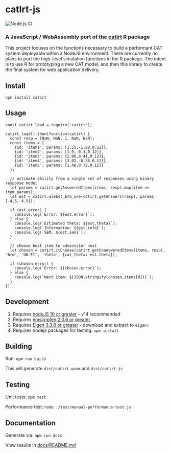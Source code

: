 # catIrt-js

![Node.js CI](https://github.com/uomccammon/catIrt-js/workflows/Node.js%20CI/badge.svg)

### A JavaScript / WebAssembly port of the [catIrt](https://github.com/swnydick/catIrt) R package

This project focuses on the functions necessary to build a performant CAT system deployable within a NodeJS environment. There are currently no plans to port the high-level simulation functions in the R package. The intent is to use R for prototyping a new CAT model, and then this library to create the final system for web application delivery.

## Install
```
npm install catirt
```

## Usage
```
const catirt_load = require('catirt');

catirt_load().then(function(catirt) {
  const resp = [NaN, NaN, 1, NaN, NaN];
  const items = [
    {id: 'item1', params: [1.55,-1.88,0.12]},
    {id: 'item2', params: [1.9,-0.1,0.12]},
    {id: 'item3', params: [2.06,0.41,0.12]},
    {id: 'item4', params: [3.02,-0.38,0.12]},
    {id: 'item5', params: [1.48,0.72,0.12]}
  ];

  // estimate ability from a single set of responses using binary response model
  let params = catirt.getAnsweredItems(items, resp).map(item => item.params);
  let est = catirt.wleEst_brm_one(catirt.getAnswers(resp), params, [-4.5, 4.5]);

  if (est.error) {
    console.log(`Error: ${est.error}`);
  } else {
    console.log(`Estimated theta: ${est.theta}`);
    console.log(`Information: ${est.info}`);
    console.log(`SEM: ${est.sem}`);
  }

  // choose best item to administer next
  let chosen = catirt.itChoose(catirt.getUnansweredItems(items, resp), 'brm', 'UW-FI', 'theta', {cat_theta: est.theta});

  if (chosen.error) {
    console.log(`Error: ${chosen.error}`);
  } else {
    console.log(`Next item: ${JSON.stringify(chosen.items[0])}`);
  }
});
```

## Development
1. Requires [nodeJS 10 or greater](https://nodejs.org/) - v14 recommended
2. Requires [emscripten 2.0.6 or greater](https://emscripten.org/docs/getting_started/downloads.html)
3. Requires [Eigen 3.3.8 or greater](https://gitlab.com/libeigen/eigen/-/releases) - download and extract to `eigen/`
4. Requires nodejs packages for testing: `npm install`

## Building
Run: `npm run build`

This will generate `dist/catirt.wasm` and `dist/catirt.js`

## Testing
Unit tests: `npm test`

Performance test: `node ./test/manual-performance-test.js`

## Documentation
Generate via: `npm run docs`

View results in [docs/README.md](./docs/README.md)
